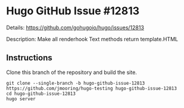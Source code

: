# Hugo GitHub Issue #12813

Details: <https://github.com/gohugoio/hugo/issues/12813>

Description: Make all renderhook Text methods return template.HTML

## Instructions

Clone this branch of the repository and build the site.

```text
git clone --single-branch -b hugo-github-issue-12813 https://github.com/jmooring/hugo-testing hugo-github-issue-12813
cd hugo-github-issue-12813
hugo server
```
